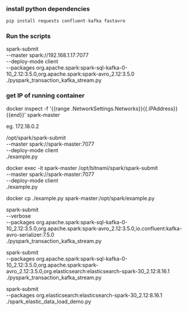 ### install python dependencies
```python
pip install requests confluent-kafka fastavro 
```

### Run the scripts
spark-submit \
    --master spark://192.168.1.17:7077 \
    --deploy-mode client \
    --packages org.apache.spark:spark-sql-kafka-0-10_2.12:3.5.0,org.apache.spark:spark-avro_2.12:3.5.0 \
    ./pyspark_transaction_kafka_stream.py

### get IP of running container
docker inspect -f '{{range .NetworkSettings.Networks}}{{.IPAddress}}{{end}}' spark-master

eg. 172.18.0.2

/opt/spark/spark-submit \
    --master spark://spark-master:7077 \
    --deploy-mode client \
    ./example.py

docker exec -it spark-master /opt/bitnami/spark/spark-submit \
    --master spark://spark-master:7077 \
    --deploy-mode client \
    ./example.py

docker cp ./example.py spark-master:/opt/spark/example.py

spark-submit \
    --verbose \
    --packages org.apache.spark:spark-sql-kafka-0-10_2.12:3.5.0,org.apache.spark:spark-avro_2.12:3.5.0,io.confluent:kafka-avro-serializer:7.5.0 \
    ./pyspark_transaction_kafka_stream.py


spark-submit \
    --packages org.apache.spark:spark-sql-kafka-0-10_2.12:3.5.0,org.apache.spark:spark-avro_2.12:3.5.0,org.elasticsearch:elasticsearch-spark-30_2.12:8.16.1 \
    ./pyspark_transaction_kafka_stream.py


spark-submit \
    --packages org.elasticsearch:elasticsearch-spark-30_2.12:8.16.1 \
    ./spark_elastic_data_load_demo.py

